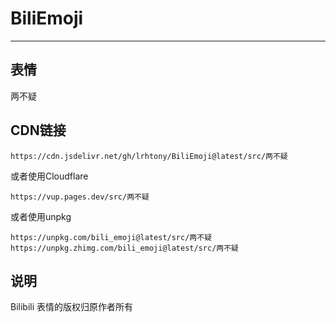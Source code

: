 # BiliEmoji
---
## 表情
两不疑
## CDN链接
```
https://cdn.jsdelivr.net/gh/lrhtony/BiliEmoji@latest/src/两不疑
```
或者使用Cloudflare
```
https://vup.pages.dev/src/两不疑
```
或者使用unpkg
```
https://unpkg.com/bili_emoji@latest/src/两不疑
https://unpkg.zhimg.com/bili_emoji@latest/src/两不疑
```
## 说明
Bilibili 表情的版权归原作者所有
